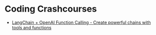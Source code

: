 # Coding Crashcourses
- [LangChain + OpenAI Function Calling - Create powerful chains with tools and functions](https://youtu.be/vJot6WCUlGE)
